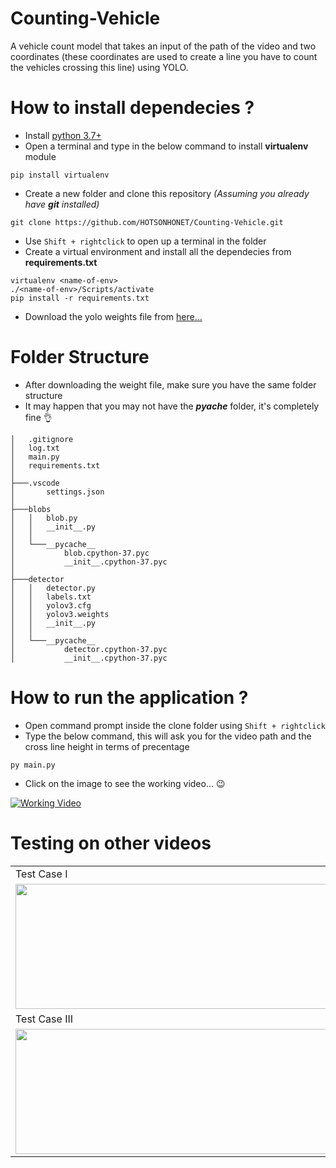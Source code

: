 # Counting-Vehicle

A vehicle count model that takes an input of the path of the video and two coordinates (these coordinates are used to create a line you have to count the vehicles crossing this line) using YOLO.


# How to install dependecies ?

* Install [python 3.7+](https://www.python.org/downloads/release/python-378/)
* Open a terminal and type in the below command to install **virtualenv** module
~~~
pip install virtualenv
~~~

* Create a new folder and clone this repository *(Assuming you already have **git** installed)*
~~~
git clone https://github.com/HOTSONHONET/Counting-Vehicle.git
~~~

* Use `Shift + rightclick` to open up a terminal in the folder
* Create a virtual environment and install all the dependecies from **requirements.txt**
~~~
virtualenv <name-of-env>
./<name-of-env>/Scripts/activate
pip install -r requirements.txt
~~~

* Download the yolo weights file from [here...](https://drive.google.com/file/d/1hY8edW6v2czNGr0lO4g6urzH6dlKYiT-/view?usp=sharing)


# Folder Structure
* After downloading the weight file, make sure you have the same folder structure
* It may happen that you may not have the *__pyache__* folder, it's completely fine 👌
~~~
│   .gitignore
│   log.txt
│   main.py
│   requirements.txt
│
├───.vscode
│       settings.json
│
├───blobs
│   │   blob.py
│   │   __init__.py
│   │
│   └───__pycache__
│           blob.cpython-37.pyc
│           __init__.cpython-37.pyc
│
├───detector
│   │   detector.py
│   │   labels.txt
│   │   yolov3.cfg
│   │   yolov3.weights
│   │   __init__.py
│   │
│   └───__pycache__
│           detector.cpython-37.pyc
│           __init__.cpython-37.pyc
~~~


# How to run the application ?
* Open command prompt inside the clone folder using `Shift + rightclick`
* Type the below command, this will ask you for the video path and the cross line height in terms of precentage
~~~
py main.py
~~~
* Click on the image to see the working video... 😉

[![Working Video](https://user-images.githubusercontent.com/56304060/112906740-4b106c00-910a-11eb-820a-0d8cc1acb9ac.png)](https://user-images.githubusercontent.com/56304060/112905094-7b0a4000-9107-11eb-9e5c-96b7d6a4fabe.mp4)

# Testing on other videos
<table>
  <tr>
    <td>Test Case I</td>
     <td>Test Case II</td>
  </tr>
  <tr>
    <td><img src="https://user-images.githubusercontent.com/56304060/112908239-d428a280-910c-11eb-9844-b6638243549f.gif" width=500 height=200></td>
    <td><img src="https://user-images.githubusercontent.com/56304060/112908256-dbe84700-910c-11eb-9994-b6fffc7cd6cf.gif" width=500 height=200></td>
  </tr>
  <tr>
    <td>Test Case III</td>
     <td>Test Case IV</td>
  </tr>
  <tr>
    <td><img src="https://user-images.githubusercontent.com/56304060/112908388-0fc36c80-910d-11eb-9486-b46355239fb1.gif" width=500 height=200></td>
    <td><img src="https://user-images.githubusercontent.com/56304060/112908460-31245880-910d-11eb-98ab-781937dd3456.gif" width=500 height=200></td>
  </tr>
 </table>
